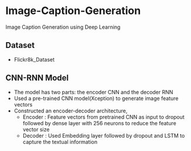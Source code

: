 # Image-Caption-Generation
Image Caption Generation using Deep Learning

## Dataset

- Flickr8k_Dataset

## CNN-RNN Model

- The model has two parts: the encoder CNN and the decoder RNN
- Used a pre-trained CNN model(Xception) to generate image feature vectors
- Constructed an encoder-decoder architecture, 
  - Encoder : Feature vectors from pretrained CNN as input to dropout followed by dense layer with 256 neurons to reduce the feature vector size
  - Decoder : Used Embedding layer followed by dropout and LSTM to capture the textual information